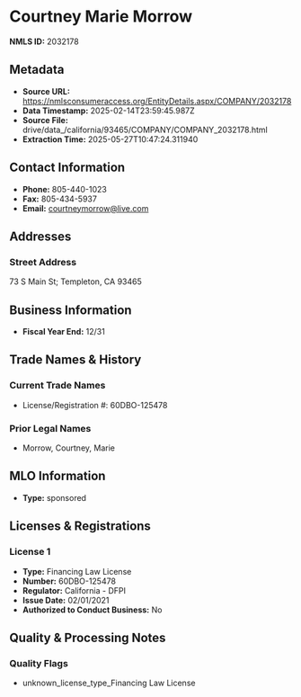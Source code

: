 # Courtney Marie Morrow

**NMLS ID:** 2032178

## Metadata
- **Source URL:** https://nmlsconsumeraccess.org/EntityDetails.aspx/COMPANY/2032178
- **Data Timestamp:** 2025-02-14T23:59:45.987Z
- **Source File:** drive/data_/california/93465/COMPANY/COMPANY_2032178.html
- **Extraction Time:** 2025-05-27T10:47:24.311940

## Contact Information
- **Phone:** 805-440-1023
- **Fax:** 805-434-5937
- **Email:** courtneymorrow@live.com

## Addresses
### Street Address
73 S Main St; Templeton, CA 93465

## Business Information
- **Fiscal Year End:** 12/31

## Trade Names & History
### Current Trade Names
- License/Registration #: 60DBO-125478

### Prior Legal Names
- Morrow, Courtney, Marie

## MLO Information
- **Type:** sponsored

## Licenses & Registrations

### License 1
- **Type:** Financing Law License
- **Number:** 60DBO-125478
- **Regulator:** California - DFPI
- **Issue Date:** 02/01/2021
- **Authorized to Conduct Business:** No

## Quality & Processing Notes
### Quality Flags
- unknown_license_type_Financing Law License
